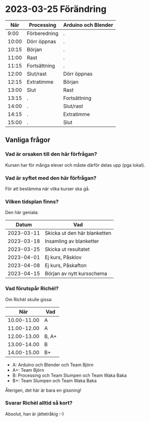 # 2023-03-25 Förändring

När  |Processing         |Arduino och Blender
-----|-------------------|-----------------------------------
 9:00|Förberedning       |.
10:00|Dörr öppnas        |.
10:15|Början             |.
11:00|Rast               |.
11:15|Fortsättning       |.
12:00|Slut/rast          |Dörr öppnas
12:15|Extratimme         |Början
13:00|Slut               |Rast
13:15|.                  |Fortsättning
14:00|.                  |Slut/rast
14:15|.                  |Extratimme
15:00|.                  |Slut

## Vanliga frågor

### Vad är orsaken till den här förfrågan?

Kursen har för många elever och måste därför delas upp (pga lokal).

### Vad är syftet med den här förfrågan?

För att bestämma när vilka kurser ska gå.

### Vilken tidsplan finns?

Den här geniala:

Datum     |Vad
----------|-----------------------------
2023-03-11|Skicka ut den här blanketten
2023-03-18|Insamling av blanketter
2023-03-25|Skicka ut resultatet
2023-04-01|Ej kurs, Påsklov
2023-04-08|Ej kurs, Påskafton
2023-04-15|Början av nytt kursschema

### Vad förutspår Richèl?

Om Richèl skulle gissa:

När        |Vad
-----------|-------
10.00-11.00|A
11.00-12.00|A
12.00-13.00|B, A+
13.00-14.00|B
14.00-15.00|B+

* A: Arduino och Blender och Team Björn
* A+: Team Björn
* B: Processing och Team Slumpen och Team Waka Baka
* B+: Team Slumpen och Team Waka Baka

Återigen, det här är bara en gissning!

### Svarar Richèl alltid så kort?

Absolut, han är jättetråkig :-)
